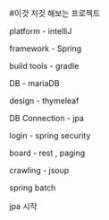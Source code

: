 #이것 저것 해보는 프로젝트



platform - intelliJ



framework - Spring



build tools - gradle



DB - mariaDB


design - thymeleaf


DB Connection - jpa


login - spring security


board - rest , paging


crawling - jsoup


spring batch

jpa 시작
